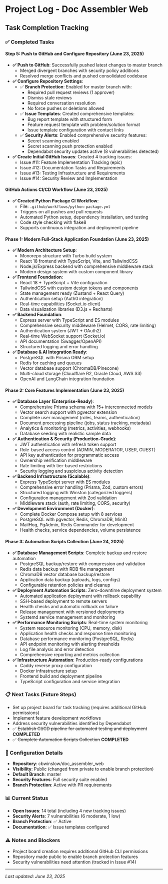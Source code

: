 # Project Log - Doc Assembler Web

## Task Completion Tracking

### ✅ Completed Tasks

#### Step 5: Push to GitHub and Configure Repository (June 23, 2025)
- **✅ Push to GitHub**: Successfully pushed latest changes to master branch
  - Merged divergent branches with security policy additions
  - Resolved merge conflicts and pushed consolidated codebase
- **✅ Configure Repository Settings**:
  - ✅ **Branch Protection**: Enabled for master branch with:
    - Required pull request reviews (1 approver)
    - Dismiss stale reviews
    - Required conversation resolution
    - No force pushes or deletions allowed
  - ✅ **Issue Templates**: Created comprehensive templates:
    - Bug report template with structured form
    - Feature request template with problem/solution format
    - Issue template configuration with contact links
  - ✅ **Security Alerts**: Enabled comprehensive security features:
    - Secret scanning enabled
    - Secret scanning push protection enabled
    - Dependabot security updates active (8 vulnerabilities detected)
- **✅ Create Initial GitHub Issues**: Created 4 tracking issues:
  - Issue #11: Feature Implementation Tracking (epic)
  - Issue #12: Documentation Tasks and Requirements
  - Issue #13: Testing Infrastructure and Requirements
  - Issue #14: Security Review and Implementation

#### GitHub Actions CI/CD Workflow (June 23, 2025)
- **✅ Created Python Package CI Workflow**: 
  - File: `.github/workflows/python-package.yml`
  - Triggers on all pushes and pull requests
  - Automated Python setup, dependency installation, and testing
  - Code style checking with flake8
  - Supports continuous integration and deployment pipeline

#### Phase 1: Modern Full-Stack Application Foundation (June 23, 2025)
- **✅ Modern Architecture Setup**: 
  - Monorepo structure with Turbo build system
  - React 18 frontend with TypeScript, Vite, and TailwindCSS
  - Node.js/Express backend with comprehensive middleware stack
  - Modern design system with custom component library
- **✅ Frontend Foundation**:
  - React 18 + TypeScript + Vite configuration
  - TailwindCSS with custom design tokens and components
  - State management ready (Zustand + React Query)
  - Authentication setup (Auth0 integration)
  - Real-time capabilities (Socket.io client)
  - Data visualization libraries (D3.js + Recharts)
- **✅ Backend Foundation**:
  - Express server with TypeScript and ES modules
  - Comprehensive security middleware (Helmet, CORS, rate limiting)
  - Authentication system (JWT + OAuth2)
  - Real-time WebSocket support (Socket.io)
  - API documentation (Swagger/OpenAPI)
  - Structured logging and error handling
- **✅ Database & AI Integration Ready**:
  - PostgreSQL with Prisma ORM setup
  - Redis for caching and queues
  - Vector database support (ChromaDB/Pinecone)
  - Multi-cloud storage (Cloudflare R2, Oracle Cloud, AWS S3)
  - OpenAI and LangChain integration foundation

#### Phase 2: Core Features Implementation (June 23, 2025)
- **✅ Database Layer (Enterprise-Ready)**:
  - Comprehensive Prisma schema with 15+ interconnected models
  - Vector search support with pgvector extension
  - Complete user management (roles, teams, authentication)
  - Document processing pipeline (jobs, status tracking, metadata)
  - Analytics & monitoring (metrics, activities, webhooks)
  - Database seeding with realistic sample data
- **✅ Authentication & Security (Production-Grade)**:
  - JWT authentication with refresh token support
  - Role-based access control (ADMIN, MODERATOR, USER, GUEST)
  - API key authentication for programmatic access
  - Ownership verification middleware
  - Rate limiting with tier-based restrictions
  - Security logging and suspicious activity detection
- **✅ Backend Infrastructure (Scalable)**:
  - Express TypeScript server with ES modules
  - Comprehensive error handling (Prisma, Zod, custom errors)
  - Structured logging with Winston (categorized loggers)
  - Configuration management with Zod validation
  - Middleware stack (auth, rate limiting, CORS, security)
- **✅ Development Environment (Docker)**:
  - Complete Docker Compose setup with 8 services
  - PostgreSQL with pgvector, Redis, ChromaDB, MinIO
  - MailHog, PgAdmin, Redis Commander for development
  - Health checks, service dependencies, volume persistence

#### Phase 3: Automation Scripts Collection (June 24, 2025)
- **✅ Database Management Scripts**: Complete backup and restore automation
  - PostgreSQL backup/restore with compression and validation
  - Redis data backup with RDB file management  
  - ChromaDB vector database backup/restore
  - Application data backup (uploads, logs, configs)
  - Configurable retention policies and cleanup
- **✅ Deployment Automation Scripts**: Zero-downtime deployment system
  - Automated application deployment with rollback capability
  - SSH-based deployment to remote servers
  - Health checks and automatic rollback on failure
  - Release management with versioned deployments
  - Systemd service management and monitoring
- **✅ Performance Monitoring Scripts**: Real-time system monitoring
  - System resource monitoring (CPU, memory, disk)
  - Application health checks and response time monitoring
  - Database performance monitoring (PostgreSQL, Redis)
  - API endpoint monitoring with alerting thresholds
  - Log file analysis and error detection
  - Comprehensive reporting and metrics collection
- **✅ Infrastructure Automation**: Production-ready configurations
  - Caddy reverse proxy configuration
  - Docker infrastructure setup
  - Frontend build and deployment pipeline
  - TypeScript configuration and service integration

### 📋 Next Tasks (Future Steps)
- Set up project board for task tracking (requires additional GitHub permissions)
- Implement feature development workflows
- Address security vulnerabilities identified by Dependabot
- ✅ ~~Establish CI/CD pipeline for automated testing and deployment~~ **COMPLETED**
- ✅ ~~Complete Automation Scripts Collection~~ **COMPLETED**

### 🔧 Configuration Details
- **Repository**: cbwinslow/doc_assembler_web
- **Visibility**: Public (changed from private to enable branch protection)
- **Default Branch**: master
- **Security Features**: Full security suite enabled
- **Branch Protection**: Active with PR requirements

### 📊 Current Status
- **Open Issues**: 14 total (including 4 new tracking issues)
- **Security Alerts**: 7 vulnerabilities (6 moderate, 1 low)
- **Branch Protection**: ✅ Active
- **Documentation**: ✅ Issue templates configured

### ⚠️ Notes and Blockers
- Project board creation requires additional GitHub CLI permissions
- Repository made public to enable branch protection features
- Security vulnerabilities need attention (tracked in Issue #14)

---
*Last updated: June 23, 2025*

